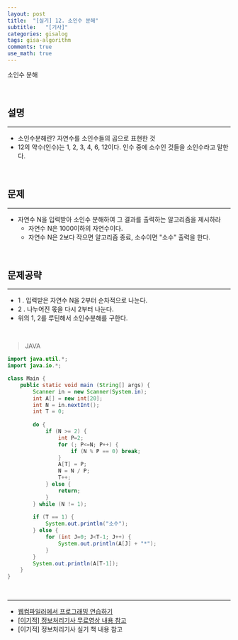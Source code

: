 ```yaml
---
layout: post
title:  "[실기] 12. 소인수 분해"
subtitle:   "[기사]"
categories: gisalog
tags: gisa-algorithm
comments: true
use_math: true
---
```


소인수 분해

<br>


## 설명
---

- 소인수분해란? 자연수를 소인수들의 곱으로 표현한 것
- 12의 약수(인수)는 1, 2, 3, 4, 6, 12이다. 인수 중에 소수인 것들을 소인수라고 말한다.

<br>


## 문제
---

- 자연수 N을 입력받아 소인수 분해하여 그 결과를 출력하는 알고리즘을 제시하라
	+ 자연수 N은 1000이하의 자연수이다.
	+ 자연수 N은 2보다 작으면 알고리즘 종료, 소수이면 "소수" 출력을 한다.

<br>

## 문제공략
---

- 1 . 입력받은 자연수 N을 2부터 순차적으로 나눈다.
- 2 . 나누어진 몫을 다시 2부터 나눈다.
- 위의 1, 2를 루틴해서 소인수분해를 구한다.

<br>


> JAVA

```java
import java.util.*;
import java.io.*;

class Main {
	public static void main (String[] args) {
	    Scanner in = new Scanner(System.in);
		int A[] = new int[20];
		int N = in.nextInt();
		int T = 0;
		
		do {
		    if (N >= 2) {
		        int P=2;
		        for (; P<=N; P++) {
		            if (N % P == 0) break; 
		        }
		        A[T] = P;
		        N = N / P;
		        T++;
		    } else {
		        return;
		    }
		} while (N != 1);
		
		if (T == 1) {
		    System.out.println("소수");
		} else {
		    for (int J=0; J<T-1; J++) {
		        System.out.println(A[J] + "*");
		    }
		}
		System.out.println(A[T-1]);
	}
}
```

<br>


---
- [웹컴파일러에서 프로그래밍 연습하기](https://csacademy.com/workspace/)
- [[이기적] 정보처리기사 무료영상 내용 참고](https://www.youtube.com/watch?v=mCM5QNC3sZA&list=PL9GldHAGKAwWNwxxf0BBRnlq49lNKYBY4)
- [이기적] 정보처리기사 실기 책 내용 참고

